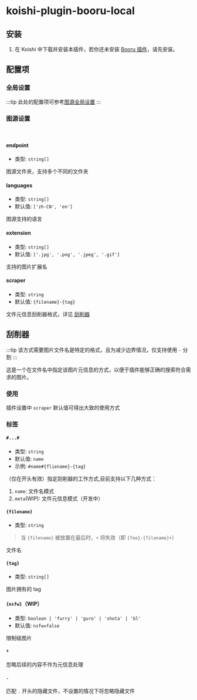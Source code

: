 # koishi-plugin-booru-local

## 安装

1. 在 Koishi 中下载并安装本插件，若你还未安装 [Booru 插件](../index.md)，请先安装。

## 配置项

### 全局设置

:::tip
此处的配置项可参考[图源全局设置](../config#图源全局设置)
:::

### 图源设置

<br>

#### endpoint

- 类型: `string[]`

图源文件夹，支持多个不同的文件夹

#### languages

- 类型: `string[]`
- 默认值: `['zh-CN', 'en']`

图源支持的语言

#### extension

- 类型: `string[]`
- 默认值: `['.jpg', '.png', '.jpeg', '.gif']`

支持的图片扩展名

#### scraper

- 类型: `string`
- 默认值: `{filename}-{tag}`

文件元信息刮削器格式，详见 [刮削器](#刮削器)

## 刮削器

:::tip
该方式需要图片文件名是特定的格式，且为减少边界情况，仅支持使用 `-` 分割
:::

这是一个在文件名中指定该图片元信息的方式，以便于插件能够正确的搜索符合需求的图片。

### 使用

插件设置中 `scraper` 默认值可得出大致的使用方式

### 标签

#### `#...#`

- 类型: `string`
- 默认值: `name`
- 示例: `#name#{fliename}-{tag}`

（仅在开头有效）指定刮削器的工作方式,目前支持以下几种方式：

1. `name`: 文件名模式
2. `meta`(WIP): 文件元信息模式（开发中）

#### `{filename}`

- 类型: `string`

> 当 `{filename}` 被放置在最后时，`+` 将失效（即 `{foo}-{filename}+`）

文件名

#### `{tag}`

- 类型: `string[]`

图片拥有的 tag

#### `{nsfw}`（WIP）

- 类型: `boolean | 'furry' | 'guro' | 'shota' | 'bl'`
- 默认值: `nsfw=false`

限制级图片

#### `+`

忽略后续的内容不作为元信息处理

#### `.`

匹配 `.` 开头的隐藏文件，不设置的情况下将忽略隐藏文件
